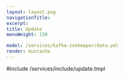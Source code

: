 ```yaml
---
layout: layout.pug
navigationTitle:
excerpt:
title: Update
menuWeight: 130

model: /services/kafka-zookeeper/data.yml
render: mustache
---
```


<!-- Imported from git@github.com:mesosphere/dcos-zookeeper.git:update-docs -->

#include /services/include/update.tmpl
